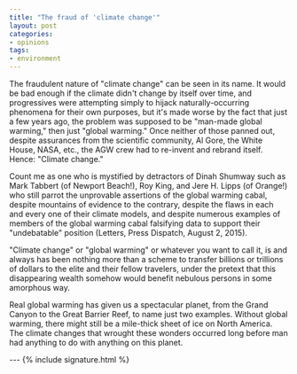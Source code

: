 ```yaml
---
title: "The fraud of 'climate change'"
layout: post
categories:
- opinions
tags:
- environment
---
```


The fraudulent nature of "climate change" can be seen in its name. It would be bad enough if the climate didn't change by itself over time, and progressives were attempting simply to hijack naturally-occurring phenomena for their own purposes, but it's made worse by the fact that just a few years ago, the problem was supposed to be "man-made global warming," then just "global warming." Once neither of those panned out, despite assurances from the scientific community, Al Gore, the White House, NASA, etc., the AGW crew had to re-invent and rebrand itself. Hence: "Climate change."

Count me as one who is mystified by detractors of Dinah Shumway such as Mark Tabbert (of Newport Beach!), Roy King, and Jere H. Lipps (of Orange!) who still parrot the unprovable assertions of the global warming cabal, despite mountains of evidence to the contrary, despite the flaws in each and every one of their climate models, and despite numerous examples of members of the global warming cabal falsifying data to support their "undebatable" position (Letters, Press Dispatch, August 2, 2015).

"Climate change" or "global warming" or whatever you want to call it, is and always has been nothing more than a scheme to transfer billions or trillions of dollars to the elite and their fellow travelers, under the pretext that this disappearing wealth somehow would benefit nebulous persons in some amorphous way.

Real global warming has given us a spectacular planet, from the Grand Canyon to the Great Barrier Reef, to name just two examples. Without global warming, there might still be a mile-thick sheet of ice on North America. The climate changes that wrought these wonders occurred long before man had anything to do with anything on this planet.

--- {% include signature.html %}
